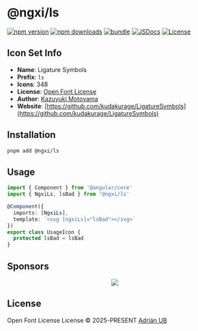 # @ngxi/ls

[![npm version][npm-version-src]][npm-version-href]
[![npm downloads][npm-downloads-src]][npm-downloads-href]
[![bundle][bundle-src]][bundle-href]
[![JSDocs][jsdocs-src]][jsdocs-href]
[![License][license-src]][license-href]

## Icon Set Info

- **Name**: Ligature Symbols
- **Prefix**: `ls`
- **Icons**: 348
- **License**: [Open Font License](https://scripts.sil.org/cms/scripts/page.php?site_id=nrsi&amp;id=OFL)
- **Author**: [Kazuyuki Motoyama](https://github.com/kudakurage/LigatureSymbols)
- **Website**: [https://github.com/kudakurage/LigatureSymbols](https://github.com/kudakurage/LigatureSymbols)

## Installation

```sh
pnpm add @ngxi/ls
```

## Usage

```ts
import { Component } from '@angular/core'
import { NgxiLs, lsBad } from '@ngxi/ls'

@Component({
  imports: [NgxiLs],
  template: `<svg [ngxiLs]="lsBad"></svg>`
})
export class UsageIcon {
  protected lsBad = lsBad
}
```

## Sponsors

<p align="center">
  <a href="https://cdn.jsdelivr.net/gh/adrian-ub/static/sponsors.svg">
    <img src='https://cdn.jsdelivr.net/gh/adrian-ub/static/sponsors.svg'/>
  </a>
</p>

## License

Open Font License License © 2025-PRESENT [Adrián UB](https://github.com/adrian-ub)

<!-- Badges -->

[npm-version-src]: https://img.shields.io/npm/v/@ngxi/ls?style=flat&colorA=080f12&colorB=1fa669
[npm-version-href]: https://npmjs.com/package/@ngxi/ls
[npm-downloads-src]: https://img.shields.io/npm/dm/@ngxi/ls?style=flat&colorA=080f12&colorB=1fa669
[npm-downloads-href]: https://npmjs.com/package/@ngxi/ls
[bundle-src]: https://img.shields.io/bundlephobia/minzip/@ngxi/ls?style=flat&colorA=080f12&colorB=1fa669&label=minzip
[bundle-href]: https://bundlephobia.com/result?p=@ngxi/ls
[license-src]: https://img.shields.io/npm/l/@ngxi/ls?style=flat&colorA=080f12&colorB=1fa669
[license-href]: https://github.com/adrian-ub/ngxi/blob/main/LICENSE
[jsdocs-src]: https://img.shields.io/badge/jsdocs-reference-080f12?style=flat&colorA=080f12&colorB=1fa669
[jsdocs-href]: https://www.jsdocs.io/package/@ngxi/ls
